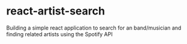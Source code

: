 # react-artist-search
Building a simple react application to search for an band/musician and finding related artists using the Spotify API